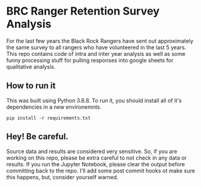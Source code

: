 # BRC Ranger Retention Survey Analysis

For the last few years the Black Rock Rangers have sent out approximately
the same survey to all rangers who have volunteered in the last 5 years.
This repo contains code of intra and inter year analysis as well as some
funny processing stuff for pulling responses into google sheets for qualitative analysis.

## How to run it
This was built using Python 3.6.8. To run it, you should install all of it's dependencies in a new environemnts.

    pip install -r requirements.txt
    

## Hey! Be careful.
Source data and results are considered very sensitive. So, if you are working
on this repo, please be extra careful to not check in any data or results. If
you run the Jupyter Notebook, please clear the output before committing back
to the repo. I'll add some post commit hooks ot make sure this happens, but,
consider yourself warned.


